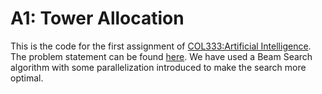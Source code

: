 # A1: Tower Allocation
This is the code for the first assignment of <a href="http://www.cse.iitd.ac.in/~mausam/courses/col333/autumn2016/">COL333:Artificial Intelligence</a>. The problem statement can be found <a href="http://www.cse.iitd.ac.in/~mausam/courses/col333/autumn2016/A1/A1.pdf">here</a>. We have used a Beam Search algorithm with some parallelization introduced to make the search more optimal.  
